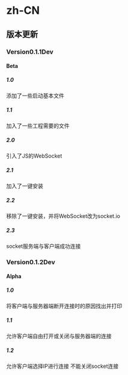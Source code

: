 # zh-CN

## 版本更新

### Version0.1.1Dev

#### Beta

##### 1.0

添加了一些启动基本文件

##### 1.1

加入了一些工程需要的文件

##### 2.0

引入了JS的WebSocket

##### 2.1

加入了一键安装

##### 2.2

移除了一键安装，并将WebSocket改为socket.io

##### 2.3

socket服务端与客户端成功连接

### Version0.1.2Dev

#### Alpha

##### 1.0

将客户端与服务器端断开连接时的原因找出并打印

##### 1.1

允许客户端自由打开或关闭与服务器端的连接

##### 1.2

允许客户端选择IP进行连接
不能关闭socket连接
